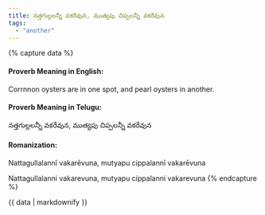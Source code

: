 ```yaml
---
title: నత్తగుల్లలన్నీ వకరేవున, ముత్యపు చిప్పలన్నీ వకరేవున
tags:
  - "another"
---
```


{% capture data %}
#### Proverb Meaning in English:
Corrnnon oysters are in one spot, and pearl oysters in another.

#### Proverb Meaning in Telugu:
నత్తగుల్లలన్నీ వకరేవున, ముత్యపు చిప్పలన్నీ వకరేవున

#### Romanization:
Nattagullalannī vakarēvuna, mutyapu cippalannī vakarēvuna

Nattagullalanni vakarevuna, mutyapu cippalanni vakarevuna
{% endcapture %}

{{ data | markdownify }}

